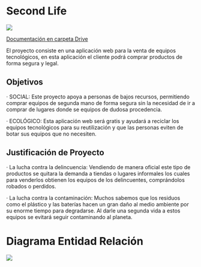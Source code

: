 # Second Life

![](https://i.ibb.co/F3CCM91/logo-secondlife.png)

[Documentación en carpeta Drive]( https://drive.google.com/drive/folders/1U7ExyxtLCfaWw7kIFszA9udjHHQlsCH-?usp=sharing "Informes y ppt")

El proyecto consiste en una aplicación web para la venta de equipos tecnológicos, en esta aplicación el cliente podrá comprar productos de forma segura y legal.

## Objetivos

· SOCIAL: Este proyecto apoya a personas de bajos recursos, permitiendo comprar equipos de segunda mano de forma segura sin la necesidad de ir a comprar de lugares donde se equipos de dudosa procedencia.

· ECOLÓGICO: Esta aplicación web será gratis y ayudará a reciclar los equipos tecnológicos para su reutilización y que las personas eviten de botar sus equipos que no necesiten.

## Justificación de Proyecto

· La lucha contra la delincuencia: Vendiendo de manera oficial este tipo de productos se quitara la demanda a tiendas o lugares informales los cuales para venderlos obtienen los equipos de los delincuentes, comprándolos robados o perdidos. 

· La lucha contra la contaminación: Muchos sabemos que los residuos como el plástico y las baterías hacen un gran daño al medio ambiente por su enorme tiempo para degradarse. Al darle una segunda vida a estos equipos se evitará seguir contaminando al planeta. 


# Diagrama Entidad Relación
![](https://i.ibb.co/8gwSgYB/bd.png)




